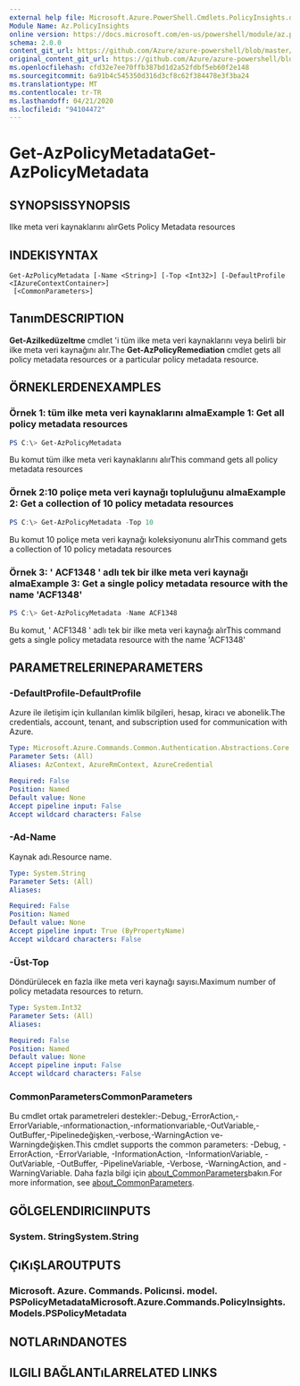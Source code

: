 ```yaml
---
external help file: Microsoft.Azure.PowerShell.Cmdlets.PolicyInsights.dll-Help.xml
Module Name: Az.PolicyInsights
online version: https://docs.microsoft.com/en-us/powershell/module/az.policyinsights/get-azpolicymetadata
schema: 2.0.0
content_git_url: https://github.com/Azure/azure-powershell/blob/master/src/PolicyInsights/PolicyInsights/help/Get-AzPolicyMetadata.md
original_content_git_url: https://github.com/Azure/azure-powershell/blob/master/src/PolicyInsights/PolicyInsights/help/Get-AzPolicyMetadata.md
ms.openlocfilehash: cfd32e7ee70ffb387bd1d2a52fdbf5eb60f2e148
ms.sourcegitcommit: 6a91b4c545350d316d3cf8c62f384478e3f3ba24
ms.translationtype: MT
ms.contentlocale: tr-TR
ms.lasthandoff: 04/21/2020
ms.locfileid: "94104472"
---
```

# <span data-ttu-id="c374d-101">Get-AzPolicyMetadata</span><span class="sxs-lookup"><span data-stu-id="c374d-101">Get-AzPolicyMetadata</span></span>

## <span data-ttu-id="c374d-102">SYNOPSIS</span><span class="sxs-lookup"><span data-stu-id="c374d-102">SYNOPSIS</span></span>
<span data-ttu-id="c374d-103">Ilke meta veri kaynaklarını alır</span><span class="sxs-lookup"><span data-stu-id="c374d-103">Gets Policy Metadata resources</span></span>

## <span data-ttu-id="c374d-104">INDEKI</span><span class="sxs-lookup"><span data-stu-id="c374d-104">SYNTAX</span></span>

```
Get-AzPolicyMetadata [-Name <String>] [-Top <Int32>] [-DefaultProfile <IAzureContextContainer>]
 [<CommonParameters>]
```

## <span data-ttu-id="c374d-105">Tanım</span><span class="sxs-lookup"><span data-stu-id="c374d-105">DESCRIPTION</span></span>
<span data-ttu-id="c374d-106">**Get-Azilkedüzeltme** cmdlet 'i tüm ilke meta veri kaynaklarını veya belirli bir ilke meta veri kaynağını alır.</span><span class="sxs-lookup"><span data-stu-id="c374d-106">The **Get-AzPolicyRemediation** cmdlet gets all policy metadata resources or a particular policy metadata resource.</span></span>

## <span data-ttu-id="c374d-107">ÖRNEKLERDEN</span><span class="sxs-lookup"><span data-stu-id="c374d-107">EXAMPLES</span></span>

### <span data-ttu-id="c374d-108">Örnek 1: tüm ilke meta veri kaynaklarını alma</span><span class="sxs-lookup"><span data-stu-id="c374d-108">Example 1: Get all policy metadata resources</span></span>
```powershell
PS C:\> Get-AzPolicyMetadata
```

<span data-ttu-id="c374d-109">Bu komut tüm ilke meta veri kaynaklarını alır</span><span class="sxs-lookup"><span data-stu-id="c374d-109">This command gets all policy metadata resources</span></span>

### <span data-ttu-id="c374d-110">Örnek 2:10 poliçe meta veri kaynağı topluluğunu alma</span><span class="sxs-lookup"><span data-stu-id="c374d-110">Example 2: Get a collection of 10 policy metadata resources</span></span>
```powershell
PS C:\> Get-AzPolicyMetadata -Top 10
```

<span data-ttu-id="c374d-111">Bu komut 10 poliçe meta veri kaynağı koleksiyonunu alır</span><span class="sxs-lookup"><span data-stu-id="c374d-111">This command gets a collection of 10 policy metadata resources</span></span>

### <span data-ttu-id="c374d-112">Örnek 3: ' ACF1348 ' adlı tek bir ilke meta veri kaynağı alma</span><span class="sxs-lookup"><span data-stu-id="c374d-112">Example 3: Get a single policy metadata resource with the name 'ACF1348'</span></span>
```powershell
PS C:\> Get-AzPolicyMetadata -Name ACF1348
```

<span data-ttu-id="c374d-113">Bu komut, ' ACF1348 ' adlı tek bir ilke meta veri kaynağı alır</span><span class="sxs-lookup"><span data-stu-id="c374d-113">This command gets a single policy metadata resource with the name 'ACF1348'</span></span>

## <span data-ttu-id="c374d-114">PARAMETRELERINE</span><span class="sxs-lookup"><span data-stu-id="c374d-114">PARAMETERS</span></span>

### <span data-ttu-id="c374d-115">-DefaultProfile</span><span class="sxs-lookup"><span data-stu-id="c374d-115">-DefaultProfile</span></span>
<span data-ttu-id="c374d-116">Azure ile iletişim için kullanılan kimlik bilgileri, hesap, kiracı ve abonelik.</span><span class="sxs-lookup"><span data-stu-id="c374d-116">The credentials, account, tenant, and subscription used for communication with Azure.</span></span>

```yaml
Type: Microsoft.Azure.Commands.Common.Authentication.Abstractions.Core.IAzureContextContainer
Parameter Sets: (All)
Aliases: AzContext, AzureRmContext, AzureCredential

Required: False
Position: Named
Default value: None
Accept pipeline input: False
Accept wildcard characters: False
```

### <span data-ttu-id="c374d-117">-Ad</span><span class="sxs-lookup"><span data-stu-id="c374d-117">-Name</span></span>
<span data-ttu-id="c374d-118">Kaynak adı.</span><span class="sxs-lookup"><span data-stu-id="c374d-118">Resource name.</span></span>

```yaml
Type: System.String
Parameter Sets: (All)
Aliases:

Required: False
Position: Named
Default value: None
Accept pipeline input: True (ByPropertyName)
Accept wildcard characters: False
```

### <span data-ttu-id="c374d-119">-Üst</span><span class="sxs-lookup"><span data-stu-id="c374d-119">-Top</span></span>
<span data-ttu-id="c374d-120">Döndürülecek en fazla ilke meta veri kaynağı sayısı.</span><span class="sxs-lookup"><span data-stu-id="c374d-120">Maximum number of policy metadata resources to return.</span></span>

```yaml
Type: System.Int32
Parameter Sets: (All)
Aliases:

Required: False
Position: Named
Default value: None
Accept pipeline input: False
Accept wildcard characters: False
```

### <span data-ttu-id="c374d-121">CommonParameters</span><span class="sxs-lookup"><span data-stu-id="c374d-121">CommonParameters</span></span>
<span data-ttu-id="c374d-122">Bu cmdlet ortak parametreleri destekler:-Debug,-ErrorAction,-ErrorVariable,-ınformationaction,-ınformationvariable,-OutVariable,-OutBuffer,-Pipelinedeğişken,-verbose,-WarningAction ve-Warningdeğişken.</span><span class="sxs-lookup"><span data-stu-id="c374d-122">This cmdlet supports the common parameters: -Debug, -ErrorAction, -ErrorVariable, -InformationAction, -InformationVariable, -OutVariable, -OutBuffer, -PipelineVariable, -Verbose, -WarningAction, and -WarningVariable.</span></span> <span data-ttu-id="c374d-123">Daha fazla bilgi için [about_CommonParameters](http://go.microsoft.com/fwlink/?LinkID=113216)bakın.</span><span class="sxs-lookup"><span data-stu-id="c374d-123">For more information, see [about_CommonParameters](http://go.microsoft.com/fwlink/?LinkID=113216).</span></span>

## <span data-ttu-id="c374d-124">GÖLGELENDIRICI</span><span class="sxs-lookup"><span data-stu-id="c374d-124">INPUTS</span></span>

### <span data-ttu-id="c374d-125">System. String</span><span class="sxs-lookup"><span data-stu-id="c374d-125">System.String</span></span>

## <span data-ttu-id="c374d-126">ÇıKıŞLAR</span><span class="sxs-lookup"><span data-stu-id="c374d-126">OUTPUTS</span></span>

### <span data-ttu-id="c374d-127">Microsoft. Azure. Commands. Policınsi. model. PSPolicyMetadata</span><span class="sxs-lookup"><span data-stu-id="c374d-127">Microsoft.Azure.Commands.PolicyInsights.Models.PSPolicyMetadata</span></span>

## <span data-ttu-id="c374d-128">NOTLARıNDA</span><span class="sxs-lookup"><span data-stu-id="c374d-128">NOTES</span></span>

## <span data-ttu-id="c374d-129">ILGILI BAĞLANTıLAR</span><span class="sxs-lookup"><span data-stu-id="c374d-129">RELATED LINKS</span></span>
